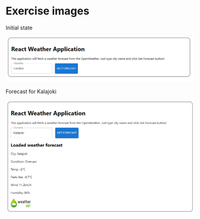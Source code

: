 # Exercise images

Initial state  

![initial state](init.png)  

Forecast for Kalajoki

![add items](loaded.png)  
